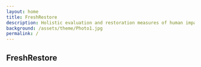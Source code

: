 ```yaml
---
layout: home
title: FreshRestore
description: Holistic evaluation and restoration measures of human impacts on freshwater ecosystems across biogeographical gradients
background: /assets/theme/Photo1.jpg
permalink: /
---
```


## FreshRestore
